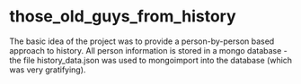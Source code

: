 # those_old_guys_from_history

The basic idea of the project was to provide a person-by-person based approach to history.
All person information is stored in a mongo database - the file history_data.json was used to
mongoimport into the database (which was very gratifying).

